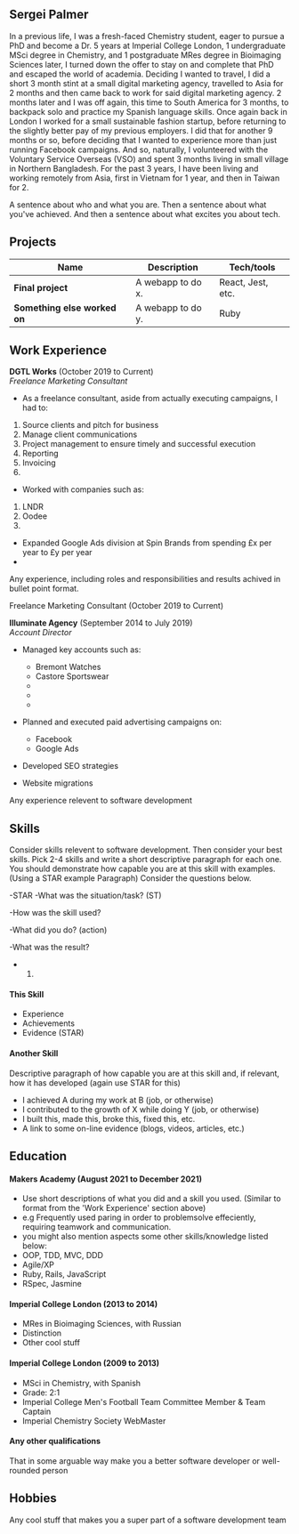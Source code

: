 ## Sergei Palmer

In a previous life, I was a fresh-faced Chemistry student, eager to pursue a PhD and become a Dr. 5 years at Imperial College London, 1 undergraduate MSci degree in Chemistry, and 1 postgraduate MRes degree in Bioimaging Sciences later, I turned down the offer to stay on and complete that PhD and escaped the world of academia. Deciding I wanted to travel, I did a short 3 month stint at a small digital marketing agency, travelled to Asia for 2 months and then came back to work for said digital marketing agency. 2 months later and I was off again, this time to South America for 3 months, to backpack solo and practice my Spanish language skills. Once again back in London I worked for a small sustainable fashion startup, before returning to the slightly better pay of my previous employers. I did that for another 9 months or so, before deciding that I wanted to experience more than just running Facebook campaigns. And so, naturally, I volunteered with the Voluntary Service Overseas (VSO) and spent 3 months living in small village in Northern Bangladesh. For the past 3 years, I have been living and working remotely from Asia, first in Vietnam for 1 year, and then in Taiwan for 2.


A sentence about who and what you are. Then a sentence about what you've achieved. And then a sentence about what excites you about tech.

## Projects

| Name                         | Description       | Tech/tools        |
| ---------------------------- | ----------------- | ----------------- |
| **Final project**            | A webapp to do x. | React, Jest, etc. |
| **Something else worked on** | A webapp to do y. | Ruby              |

## Work Experience

**DGTL Works** (October 2019 to Current)  
_Freelance Marketing Consultant_

- As a freelance consultant, aside from actually executing campaigns, I had to:
1. Source clients and pitch for business
2. Manage client communications
3. Project management to ensure timely and successful execution
4. Reporting
5. Invoicing
6.

- Worked with companies such as:
1. LNDR
2. Oodee
3. 

- Expanded Google Ads division at Spin Brands from spending £x per year to £y per year
- 
Any experience, including roles and responsibilities and results achived in bullet point format.

Freelance Marketing Consultant (October 2019 to Current)

**Illuminate Agency** (September 2014 to July 2019)  
_Account Director_

- Managed key accounts such as:
  - Bremont Watches
  - Castore Sportswear
  - 
  - 
  -

- Planned and executed paid advertising campaigns on:
  - Facebook
  - Google Ads

- Developed SEO strategies
- Website migrations

Any experience relevent to software development

## Skills

Consider skills relevent to software development. Then consider your best skills. Pick 2-4 skills and write a short descriptive paragraph for each one. You should demonstrate how capable you are at this skill with examples.
(Using a STAR example Paragraph) Consider the questions below.

-STAR
-What was the situation/task? (ST)

-How was the skill used?

-What did you do? (action)

-What was the result?

- 1. 


#### This Skill

- Experience
- Achievements
- Evidence (STAR)

#### Another Skill

Descriptive paragraph of how capable you are at this skill and, if relevant, how it has developed (again use STAR for this)

- I achieved A during my work at B (job, or otherwise)
- I contributed to the growth of X while doing Y (job, or otherwise)
- I built this, made this, broke this, fixed this, etc.
- A link to some on-line evidence (blogs, videos, articles, etc.)

## Education

#### Makers Academy (August 2021 to December 2021)
- Use short descriptions of what you did and a skill you used. (Similar to format from the 'Work Experience' section above)
- e.g Frequently used paring in order to problemsolve effeciently, requiring teamwork and communication.
- you might also mention aspects some other skills/knowledge listed below: 
- OOP, TDD, MVC, DDD
- Agile/XP
- Ruby, Rails, JavaScript
- RSpec, Jasmine

#### Imperial College London (2013 to 2014)

- MRes in Bioimaging Sciences, with Russian
- Distinction
- Other cool stuff

#### Imperial College London (2009 to 2013)

- MSci in Chemistry, with Spanish
- Grade: 2:1
- Imperial College Men's Football Team Committee Member & Team Captain
- Imperial Chemistry Society WebMaster

#### Any other qualifications

That in some arguable way make you a better software developer or well-rounded person

## Hobbies



Any cool stuff that makes you a super part of a software development team